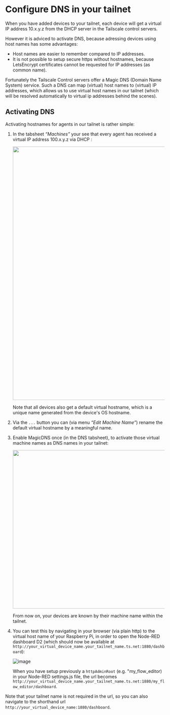 # Configure DNS in your tailnet
When you have added devices to your tailnet, each device will get a virtual IP address 10.x.y.z from the DHCP server in the Tailscale control servers.  

However it is adviced to activate DNS, because adressing devices using host names has some advantages:
+ Host names are easier to remember compared to IP addresses.
+ It is not possible to setup secure https without hostnames, because LetsEncrypt certificates cannot be requested for IP addresses (as common name).

Fortunately the Tailscale Control servers offer a Magic DNS (Domain Name System) service.  Such a DNS can map (virtual) host names to (virtual) IP addresses, which allows us to use virtual host names in our tailnet (which will be resolved automatically to virtual ip addresses behind the scenes).

## Activating DNS
Activating hostnames for agents in our tailnet is rather simple:
1. In the tabsheet *“Machines”* your see that every agent has received a virtual IP address 100.x.y.z via DHCP :

   <img src="https://github.com/bartbutenaers/Node-RED-security-basics/assets/14224149/153777f7-5822-4782-9ba6-8298828800ab" width="800">

   Note that all devices also get a default virtual hostname, which is a unique name generated from the device's OS hostname.
 
2. Via the `...` button you can (via menu *“Edit Machine Name”*) rename the default virtual hostname by a meaningful name.

3. Enable MagicDNS once (in the DNS tabsheet), to activate those virtual machine names as DNS names in your tailnet:

   <img src="https://github.com/bartbutenaers/Node-RED-security-basics/assets/14224149/28820a23-31c9-436d-835c-c0061e0dc595" width="500">

   From now on, your devices are known by their machine name within the tailnet.

4. You can test this by navigating in your browser (via plain http) to the virtual host name of your Raspberry Pi, in order to open the Node-RED dashboard D2 (which should now be available at `http://your_virtual_device_name.your_tailnet_name.ts.net:1880/dashboard`):

   ![image](https://github.com/user-attachments/assets/14f6e307-38ac-4dee-b1e8-f366609f725a)

   When you have setup previously a `httpAdminRoot` (e.g. "my_flow_editor) in your Node-RED settings.js file, the url becomes `http://your_virtual_device_name.your_tailnet_name.ts.net:1880/my_flow_editor/dashboard`.

Note that your tailnet name is not required in the url, so you can also navigate to the shorthand url `http://your_virtual_device_name:1880/dashboard`.
